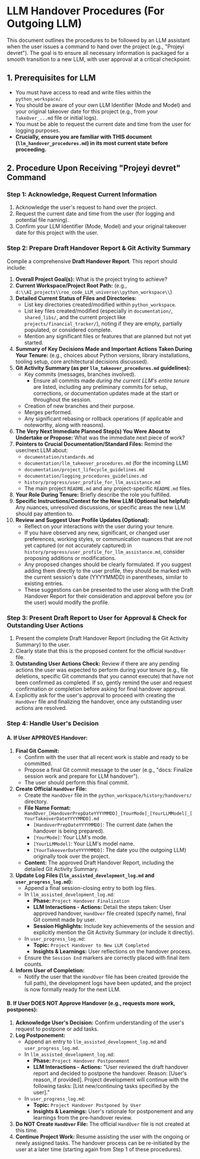 # LLM Handover Procedures (For Outgoing LLM)

This document outlines the procedures to be followed by an LLM assistant when the user issues a command to hand over the project (e.g., "Projeyi devret"). The goal is to ensure all necessary information is packaged for a smooth transition to a new LLM, with user approval at a critical checkpoint.

## 1. Prerequisites for LLM

*   You must have access to read and write files within the `python_workspace/`.
*   You should be aware of your own LLM Identifier (Mode and Model) and your original takeover date for this project (e.g., from your `TakeOver_...md` file or initial logs).
*   You must be able to request the current date and time from the user for logging purposes.
*   **Crucially, ensure you are familiar with THIS document (`llm_handover_procedures.md`) in its most current state before proceeding.**

## 2. Procedure Upon Receiving "Projeyi devret" Command

### Step 1: Acknowledge, Request Current Information

1.  Acknowledge the user's request to hand over the project.
2.  Request the current date and time from the user (for logging and potential file naming).
3.  Confirm your LLM Identifier (Mode, Model) and your original takeover date for this project with the user.

### Step 2: Prepare Draft Handover Report & Git Activity Summary

Compile a comprehensive **Draft Handover Report**. This report should include:

1.  **Overall Project Goal(s):** What is the project trying to achieve?
2.  **Current Workspace/Project Root Path:** (e.g., `d:\\AI_projects\\roo_code_LLM_universe\\python_workspace\\`)
3.  **Detailed Current Status of Files and Directories:**
    *   List key directories created/modified within `python_workspace`.
    *   List key files created/modified (especially in `documentation/`, `shared_libs/`, and the current project like `projects/financial_tracker/`), noting if they are empty, partially populated, or considered complete.
    *   Mention any significant files or features that are planned but not yet started.
4.  **Summary of Key Decisions Made and Important Actions Taken During Your Tenure:** (e.g., choices about Python versions, library installations, tooling setup, core architectural decisions discussed).
5.  **Git Activity Summary (as per `llm_takeover_procedures.md` guidelines):**
    *   Key commits (messages, branches involved).
        *   Ensure all commits made *during the current LLM's entire tenure* are listed, including any preliminary commits for setup, corrections, or documentation updates made at the start or throughout the session.
    *   Creation of new branches and their purpose.
    *   Merges performed.
    *   Any significant rebasing or rollback operations (if applicable and noteworthy, along with reasons).
6.  **The Very Next Immediate Planned Step(s) You Were About to Undertake or Propose:** What was the immediate next piece of work?
7.  **Pointers to Crucial Documentation/Standard Files:** Remind the user/next LLM about:
    *   `documentation/standards.md`
    *   `documentation/llm_takeover_procedures.md` (for the incoming LLM)
    *   `documentation/project_lifecycle_guidelines.md`
    *   `documentation/logging_procedures_guidelines.md`
    *   `history/progress/user_profile_for_llm_assistance.md`
    *   The main project `README.md` and any project-specific `README.md` files.
8.  **Your Role During Tenure:** Briefly describe the role you fulfilled.
9.  **Specific Instructions/Context for the New LLM (Optional but helpful):** Any nuances, unresolved discussions, or specific areas the new LLM should pay attention to.
10. **Review and Suggest User Profile Updates (Optional):**
    *   Reflect on your interactions with the user during your tenure.
    *   If you have observed any new, significant, or changed user preferences, working styles, or communication nuances that are not yet captured (or not accurately captured) in `history/progress/user_profile_for_llm_assistance.md`, consider proposing additions or modifications.
    *   Any proposed changes should be clearly formulated. If you suggest adding them directly to the user profile, they should be marked with the current session's date (YYYYMMDD) in parentheses, similar to existing entries.
    *   These suggestions can be presented to the user along with the Draft Handover Report for their consideration and approval before you (or the user) would modify the profile.

### Step 3: Present Draft Report to User for Approval & Check for Outstanding User Actions

1.  Present the complete Draft Handover Report (including the Git Activity Summary) to the user.
2.  Clearly state that this is the proposed content for the official `HandOver` file.
3.  **Outstanding User Actions Check:** Review if there are any pending actions the user was expected to perform during your tenure (e.g., file deletions, specific Git commands that you cannot execute) that have not been confirmed as completed. If so, gently remind the user and request confirmation or completion before asking for final handover approval.
4.  Explicitly ask for the user's approval to proceed with creating the `HandOver` file and finalizing the handover, once any outstanding user actions are resolved.

### Step 4: Handle User's Decision

#### A. If User APPROVES Handover:

1.  **Final Git Commit:**
    *   Confirm with the user that all recent work is stable and ready to be committed.
    *   Propose a final Git commit message to the user (e.g., "docs: Finalize session work and prepare for LLM handover").
    *   The user should perform this final commit.
2.  **Create Official `HandOver` File:**
    *   Create the `HandOver` file in the `python_workspace/history/handovers/` directory.
    *   **File Name Format:** `HandOver_[HandoverPrepDateYYYYMMDD]_[YourMode]_[YourLLMModel]_[YourTakeoverDateYYYYMMDD].md`
        *   `[HandoverPrepDateYYYYMMDD]`: The current date (when the handover is being prepared).
        *   `[YourMode]`: Your LLM's mode.
        *   `[YourLLMModel]`: Your LLM's model name.
        *   `[YourTakeoverDateYYYYMMDD]`: The date you (the outgoing LLM) originally took over the project.
    *   **Content:** The approved Draft Handover Report, including the detailed Git Activity Summary.
3.  **Update Log Files (`llm_assisted_development_log.md` and `user_progress_log.md`):**
    *   Append a final session-closing entry to both log files.
    *   In `llm_assisted_development_log.md`:
        *   **Phase:** `Project Handover Finalization`
        *   **LLM Interactions - Actions:** Detail the steps taken: User approved handover, `HandOver` file created (specify name), final Git commit made by user.
        *   **Session Highlights:** Include key achievements of the session and explicitly mention the Git Activity Summary (or include it directly).
    *   In `user_progress_log.md`:
        *   **Topic:** `Project Handover to New LLM Completed`
        *   **Insights & Learnings:** User reflections on the handover process.
    *   Ensure the `Session End` markers are correctly placed with final item counts.
4.  **Inform User of Completion:**
    *   Notify the user that the `HandOver` file has been created (provide the full path), the development logs have been updated, and the project is now formally ready for the next LLM.

#### B. If User DOES NOT Approve Handover (e.g., requests more work, postpones):

1.  **Acknowledge User's Decision:** Confirm understanding of the user's request to postpone or add tasks.
2.  **Log Postponement:**
    *   Append an entry to `llm_assisted_development_log.md` and `user_progress_log.md`.
    *   In `llm_assisted_development_log.md`:
        *   **Phase:** `Project Handover Postponement`
        *   **LLM Interactions - Actions:** "User reviewed the draft handover report and decided to postpone the handover. Reason: [User's reason, if provided]. Project development will continue with the following tasks: [List new/continuing tasks specified by the user]."
    *   In `user_progress_log.md`:
        *   **Topic:** `Project Handover Postponed by User`
        *   **Insights & Learnings:** User's rationale for postponement and any learnings from the pre-handover review.
3.  **Do NOT Create `HandOver` File:** The official `HandOver` file is not created at this time.
4.  **Continue Project Work:** Resume assisting the user with the ongoing or newly assigned tasks. The handover process can be re-initiated by the user at a later time (starting again from Step 1 of these procedures).
